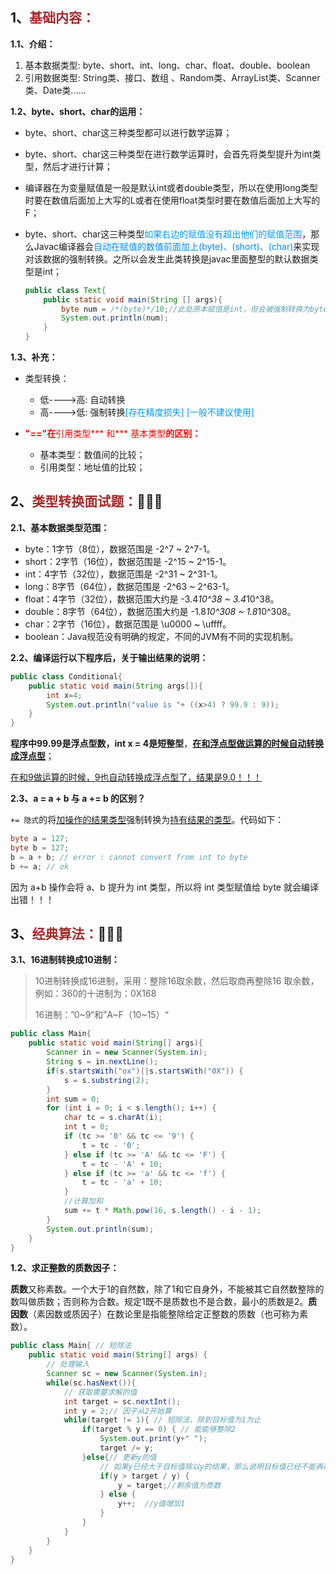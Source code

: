 ## 1、<span style="color:brown">基础内容：</span>

**1.1、介绍：**

1. 基本数据类型:   byte、short、int、long、char、float、double、boolean
2. 引用数据类型:   String类、接口、数组 、Random类、ArrayList类、Scanner类、Date类......

**1.2、byte、short、char的运用：** 

- byte、short、char这三种类型都可以进行数学运算；

- byte、short、char这三种类型在进行数学运算时，会首先将类型提升为int类型，然后才进行计算；

- 编译器在为变量赋值是一般是默认int或者double类型，所以在使用long类型时要在数值后面加上大写的L或者在使用float类型时要在数值后面加上大写的F；

- byte、short、char这三种类型<font color="#0099ff">如果右边的赋值没有超出他们的赋值范围</font>，那么Javac编译器会<font color="#0088ff">自动在赋值的数值前面加上(byte)、(short)、(char)</font>来实现对该数据的强制转换。之所以会发生此类转换是javac里面整型的默认数据类型是int；

  ```java
  public class Text{
      public static void main(String [] args){
          byte num = /*(byte)*/10;//此处原本赋值是int，但会被强制转换为byte。
          System.out.println(num);
      }
  }
  ```

**1.3、补充：**

- 类型转换：
  - 低---->高:  自动转换
  - 高---->低:   强制转换<font color="#0099ff">[存在精度损失] [一般不建议使用]</font>

- <span style='color:red'>**"=="在**引用类型*** 和*** 基本类型**的区别：**</span>
  - 基本类型：数值间的比较；
  - 引用类型：地址值的比较；



## 2、<span style="color:brown">类型转换面试题：</span>🚕🚕🚕

**2.1、基本数据类型范围：**

- byte：1字节（8位），数据范围是 -2^7 ~ 2^7-1。
- short：2字节（16位），数据范围是 -2^15 ~ 2^15-1。
- int：4字节（32位），数据范围是 -2^31 ~ 2^31-1。
- long：8字节（64位），数据范围是 -2^63 ~ 2^63-1。
- float：4字节（32位），数据范围大约是 -3.4*10^38 ~ 3.4*10^38。
- double：8字节（64位），数据范围大约是 -1.8*10^308 ~ 1.8*10^308。
- char：2字节（16位），数据范围是 \u0000 ~ \uffff。
- boolean：Java规范没有明确的规定，不同的JVM有不同的实现机制。

**2.2、编译运行以下程序后，关于输出结果的说明：**

```java
public class Conditional{
	public static void main(String args[]){
		int x=4;
		System.out.println("value is "+ ((x>4) ? 99.9 : 9));
	}
}
```

**程序中99.99是浮点型数，int x = 4是短整型**，<u>**在和浮点型做运算的时候自动转换成浮点型**</u>；

<u>在和9做运算的时候，9也自动转换成浮点型了，结果是9.0！！！</u>

**2.3、a = a + b 与 a += b 的区别？**

`+= 隐式`的将<u>加操作的结果类型</u>强制转换为<u>持有结果的类型</u>。代码如下：

```java
byte a = 127;
byte b = 127;
b = a + b; // error : cannot convert from int to byte
b += a; // ok
```

因为 a+b 操作会将 a、b 提升为 int 类型，所以将 int 类型赋值给 byte 就会编译出错！！！



## 3、<span style="color:brown">经典算法：</span>🎈🎈🎈

**3.1、16进制转换成10进制：**

> 10进制转换成16进制，采用：整除16取余数，然后取商再整除16 取余数，例如：360的十进制为：0X168
>
> 16进制：”0~9“和”A~F（10~15）“

```java
public class Main{
    public static void main(String[] args){
        Scanner in = new Scanner(System.in);
        String s = in.nextLine();
        if(s.startsWith("ox")||s.startsWith("0X")) {
            s = s.substring(2);
        }
        int sum = 0;
        for (int i = 0; i < s.length(); i++) {
            char tc = s.charAt(i);
            int t = 0;
            if (tc >= '0' && tc <= '9') {
                t = tc - '0';
            } else if (tc >= 'A' && tc <= 'F') {
                t = tc - 'A' + 10;
            } else if (tc >= 'a' && tc <= 'f') {
                t = tc - 'a' + 10;
            }
            //计算加和
            sum += t * Math.pow(16, s.length() - i - 1);
        }
        System.out.println(sum);
    }
}
```

**1.2、求正整数的质数因子：**

​		**质数**又称素数。一个大于1的自然数，除了1和它自身外，不能被其它自然数整除的数叫做质数；否则称为合数。规定1既不是质数也不是合数，最小的质数是2。**质因数**（素因数或质因子）在数论里是指能整除给定正整数的质数（也可称为素数）。

```java
public class Main{ // 短除法
    public static void main(String[] args) {
        // 处理输入
        Scanner sc = new Scanner(System.in);
        while(sc.hasNext()){
            // 获取需要求解的值
            int target = sc.nextInt();
            int y = 2;// 因子从2开始算
            while(target != 1){ // 短除法，除到目标值为1为止
                if(target % y == 0) { // 能能够整除2
                    System.out.print(y+" ");
                    target /= y;
                }else{// 更新y的值
                    // 如果y已经大于目标值除以y的结果，那么说明目标值已经不能再被更小的因子整除了，剩余的目标值就是一个质数。
                    if(y > target / y) {
                        y = target;//剩余值为质数
                    } else {
                        y++;  //y值增加1
                    }
                }
            }
        }
    }
}
```

